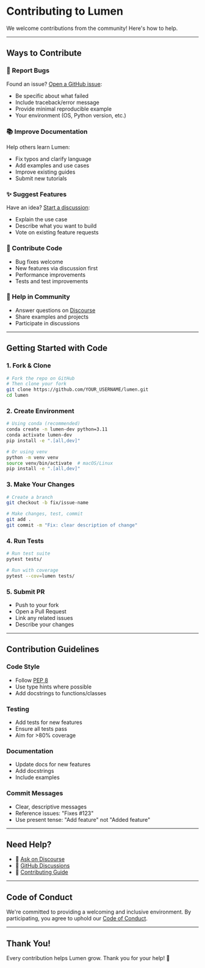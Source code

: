 # Contributing to Lumen

We welcome contributions from the community! Here's how to help.

---

## Ways to Contribute

### 🐛 Report Bugs
Found an issue? [Open a GitHub issue](https://github.com/holoviz/lumen/issues):
- Be specific about what failed
- Include traceback/error message
- Provide minimal reproducible example
- Your environment (OS, Python version, etc.)

### 📚 Improve Documentation
Help others learn Lumen:
- Fix typos and clarify language
- Add examples and use cases
- Improve existing guides
- Submit new tutorials

### ✨ Suggest Features
Have an idea? [Start a discussion](https://github.com/holoviz/lumen/discussions):
- Explain the use case
- Describe what you want to build
- Vote on existing feature requests

### 🔧 Contribute Code
- Bug fixes welcome
- New features via discussion first
- Performance improvements
- Tests and test improvements

### 💬 Help in Community
- Answer questions on [Discourse](https://discourse.holoviz.org/c/lumen/14)
- Share examples and projects
- Participate in discussions

---

## Getting Started with Code

### 1. Fork & Clone
```bash
# Fork the repo on GitHub
# Then clone your fork
git clone https://github.com/YOUR_USERNAME/lumen.git
cd lumen
```

### 2. Create Environment
```bash
# Using conda (recommended)
conda create -n lumen-dev python=3.11
conda activate lumen-dev
pip install -e ".[all,dev]"

# Or using venv
python -m venv venv
source venv/bin/activate  # macOS/Linux
pip install -e ".[all,dev]"
```

### 3. Make Your Changes
```bash
# Create a branch
git checkout -b fix/issue-name

# Make changes, test, commit
git add .
git commit -m "Fix: clear description of change"
```

### 4. Run Tests
```bash
# Run test suite
pytest tests/

# Run with coverage
pytest --cov=lumen tests/
```

### 5. Submit PR
- Push to your fork
- Open a Pull Request
- Link any related issues
- Describe your changes

---

## Contribution Guidelines

### Code Style
- Follow [PEP 8](https://pep8.org/)
- Use type hints where possible
- Add docstrings to functions/classes

### Testing
- Add tests for new features
- Ensure all tests pass
- Aim for >80% coverage

### Documentation
- Update docs for new features
- Add docstrings
- Include examples

### Commit Messages
- Clear, descriptive messages
- Reference issues: "Fixes #123"
- Use present tense: "Add feature" not "Added feature"

---

## Need Help?

- 💬 [Ask on Discourse](https://discourse.holoviz.org/c/lumen/14)
- 💭 [GitHub Discussions](https://github.com/holoviz/lumen/discussions)
- 📖 [Contributing Guide](https://github.com/holoviz/lumen/blob/main/CONTRIBUTING.md)

---

## Code of Conduct

We're committed to providing a welcoming and inclusive environment.
By participating, you agree to uphold our [Code of Conduct](https://github.com/holoviz/lumen/blob/main/CODE_OF_CONDUCT.md).

---

## Thank You!

Every contribution helps Lumen grow. Thank you for your help! 🙌
